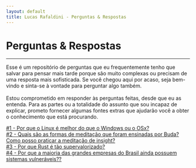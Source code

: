 ```yaml
---
layout: default
title: Lucas Rafaldini - Perguntas & Respostas
---
```


<div class="perguntas-respostas">
<h1>Perguntas & Respostas</h1>
<hr>
<p>
    Esse é um repositório de perguntas que eu frequentemente tenho que salvar para pensar mais tarde porque são muito complexas ou
	precisam de uma resposta mais sofisticada. Se você chegou aqui por acaso, seja bem-vindo e sinta-se à vontade para perguntar algo também.
<br>
<br>
	Estou comprometido em responder às perguntas feitas, desde que eu as entenda. Para as partes ou a totalidade do assunto que sou incapaz de explicar, prometo fornecer algumas fontes extras que ajudarão você a obter o conhecimento que está procurando.
</p>
<p>
<a href="/perguntas&respostas/1/"> #1 - Por que o Linux é melhor do que o Windows ou o OSx?</a>
<br>
<a href="/perguntas&respostas/2/"> #2 - Quais são as formas de meditação que foram ensinadas por Buda? Como posso praticar a meditação de insight?</a>
<br>
<a href="/perguntas&respostas/3/"> #3 - Por que Rust é tão supervalorizado?</a>
<br>
<a href="/perguntas&respostas/4/"> #4 - Por que a maioria das grandes empresas do Brasil ainda possuem sistemas vulneráveis??</a>
</p>
</div>

<script>
	// Let's make something nice here in the future, ok?
</script>

